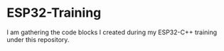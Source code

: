 # ESP32-Training
I am gathering the code blocks I created during my ESP32-C++ training under this repository.
